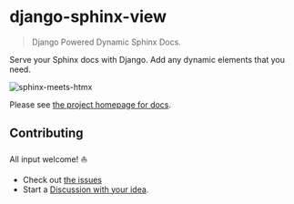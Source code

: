 # django-sphinx-view

> Django Powered Dynamic Sphinx Docs.

Serve your Sphinx docs with Django. Add any dynamic elements that you need. 

![sphinx-meets-htmx](https://github.com/carltongibson/django-sphinx-view/assets/64686/e16b72ee-e3f3-4a8c-b9ba-0ded6c0a0636)

Please see [the project homepage for docs][homepage].

[homepage]: https://noumenal.es/django-sphinx-view/


## Contributing

All input welcome! ⛵️

* Check out [the issues](https://github.com/carltongibson/django-sphinx-view/issues)
* Start a [Discussion with your idea](https://github.com/carltongibson/django-sphinx-view/discussions).

